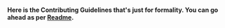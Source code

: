 #### Here is the Contributing Guidelines that's just for formality. You can go ahead as per [Readme](./README.md).